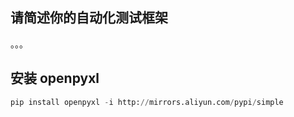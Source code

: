 ## 请简述你的自动化测试框架
。。。

## 安装 openpyxl
```python
pip install openpyxl -i http://mirrors.aliyun.com/pypi/simple
```

## 